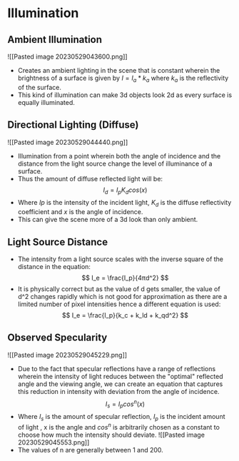 # Illumination 

## Ambient Illumination 
![[Pasted image 20230529043600.png]]
* Creates an ambient lighting in the scene that is constant wherein the brightness of a surface is given by $I = I_a * k_a$ where $k_a$ is the reflectivity of the surface.
* This kind of illumination can make 3d objects look 2d as every surface is equally illuminated.

## Directional Lighting (Diffuse)
![[Pasted image 20230529044440.png]]
* Illumination from a point wherein both the angle of incidence and the distance from the light source change the level of illuminance of a surface.
* Thus the amount of diffuse reflected light will be:
$$
I_d = I_pK_dcos(x)
$$
* Where $Ip$ is the intensity of the incident light, $K_d$ is the diffuse reflectivity coefficient and $x$ is the angle of incidence.
* This can give the scene more of a 3d look than only ambient.

## Light Source Distance 
* The intensity from a light source scales with the inverse square of the distance in the equation: 
$$
I_e = \frac{I_p}{4πd^2}
$$
* It is physically correct but as the value of d gets smaller, the value of d^2 changes rapidly which is not good for approximation as there are a limited number of pixel intensities hence a different equation is used:
$$
I_e = \frac{I_p}{k_c + k_ld + k_qd^2}
$$
## Observed Specularity 
![[Pasted image 20230529045229.png]]
* Due to the fact that specular reflections have a range of reflections wherein the intensity of light reduces between the "optimal" reflected angle and the viewing angle, we can create an equation that captures this reduction in intensity with deviation from the angle of incidence.
$$
I_s = I_pcos^n(x)
$$
* Where $I_s$ is the amount of specular reflection, $I_p$ is the incident amount of light , x is the angle and $cos^n$ is arbitrarily chosen as a constant to choose how much the intensity should deviate.
![[Pasted image 20230529045553.png]]
* The values of n are generally between 1 and 200.
